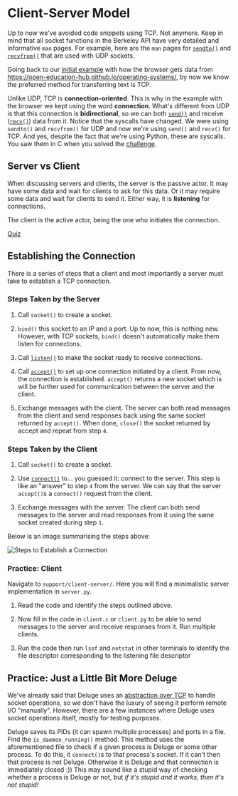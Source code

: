 # Client-Server Model

Up to now we've avoided code snippets using TCP.
Not anymore.
Keep in mind that all socket functions in the Berkeley API have very detailed and informative `man` pages.
For example, here are the `man` pages for [`sendto()`](https://linux.die.net/man/2/sendto) and [`recvfrom()`](https://linux.die.net/man/2/recvfrom) that are used with UDP sockets.

Going back to our [initial example](./remote-io.md#one-browser---many-connections) with how the browser gets data from <https://open-education-hub.github.io/operating-systems/>, by now we know the preferred method for transferring text is TCP.

Unlike UDP, TCP is **connection-oriented**.
This is why in the example with the browser we kept using the word **connection**.
What's different from UDP is that this connection is **bidirectional**, so we can both [`send()`](https://man7.org/linux/man-pages/man2/send.2.html) and receive ([`recv()`](https://man7.org/linux/man-pages/man2/recv.2.html)) data from it.
Notice that the syscalls have changed.
We were using `sendto()` and `recvfrom()` for UDP and now we're using `send()` and `recv()` for TCP.
And yes, despite the fact that we're using Python, these are syscalls.
You saw them in C when you solved the [challenge](./remote-io.md#practice-network-sockets-challenge).

## Server vs Client

When discussing servers and clients, the server is the passive actor.
It may have some data and wait for clients to ask for this data.
Or it may require some data and wait for clients to send it.
Either way, it is **listening** for connections.

The client is the active actor, being the one who initiates the connection.

[Quiz](../quiz/client-server-sender-receiver.md)

## Establishing the Connection

There is a series of steps that a client and most importantly a server must take to establish a TCP connection.

### Steps Taken by the Server

1. Call `socket()` to create a socket.

1. `bind()` this socket to an IP and a port.
Up to now, this is nothing new.
However, with TCP sockets, `bind()` doesn't automatically make them listen for connectons.

1. Call [`listen()`](https://man7.org/linux/man-pages/man2/listen.2.html) to make the socket ready to receive connections.

1. Call [`accept()`](https://man7.org/linux/man-pages/man2/accept.2.html) to set up one connection initiated by a client.
From now, the connection is established.
`accept()` returns a new socket which is will be further used for communication between the server and the client.

1. Exchange messages with the client.
The server can both read messages from the client and send responses back using the same socket returned by `accept()`.
When done, `close()` the socket returned by accept and repeat from step `4`.

### Steps Taken by the Client

1. Call `socket()` to create a socket.

1. Use [`connect()`](https://man7.org/linux/man-pages/man2/connect.2.html) to... you guessed it: connect to the server.
This step is like an "answer" to step `4` from the server.
We can say that the server `accept()`s a `connect()` request from the client.

1. Exchange messages with the server.
The client can both send messages to the server and read responses from it using the same socket created during step `1`.

Below is an image summarising the steps above:

![Steps to Establish a Connection](../media/connection-establishment.svg)

### Practice: Client

Navigate to `support/client-server/`.
Here you will find a minimalistic server implementation in `server.py`.

1. Read the code and identify the steps outlined above.

1. Now fill in the code in `client.c` or `client.py` to be able to send messages to the server and receive responses from it.
Run multiple clients.

1. Run the code then run `lsof` and `netstat` in other terminals to identify the file descriptor corresponding to the listening file descriptor

## Practice: Just a Little Bit More Deluge

We've already said that Deluge uses an [abstraction over TCP](./networking-101.md#practice-encapsulation-example-deluge-revived) to handle socket operations, so we don't have the luxury of seeing it perform remote I/O "manually".
However, there are a few instances where Deluge uses socket operations itself, mostly for testing purposes.

Deluge saves its PIDs (it can spawn multiple processes) and ports in a file.
Find the `is_daemon_running()` method.
This method uses the aforementioned file to check if a given process is Deluge or some other process.
To do this, it `connect()`s to that process's socket.
If it can't then that process is not Deluge.
Otherwise it is Deluge and that connection is immediately closed :))
This may sound like a stupid way of checking whether a process is Deluge or not, but _if it's stupid and it works, then it's not stupid!_
